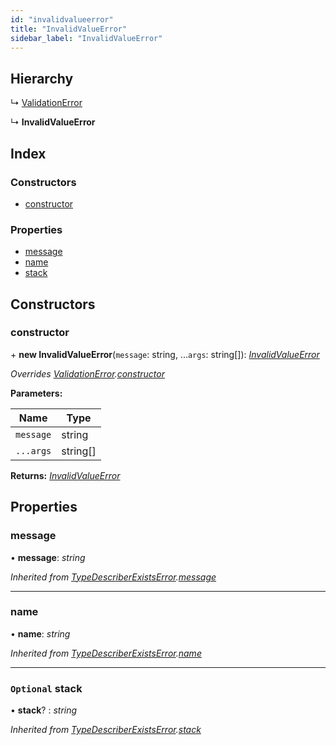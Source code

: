 ```yaml
---
id: "invalidvalueerror"
title: "InvalidValueError"
sidebar_label: "InvalidValueError"
---
```


## Hierarchy

  ↳ [ValidationError](validationerror.md)

  ↳ **InvalidValueError**

## Index

### Constructors

* [constructor](invalidvalueerror.md#constructor)

### Properties

* [message](invalidvalueerror.md#message)
* [name](invalidvalueerror.md#name)
* [stack](invalidvalueerror.md#optional-stack)

## Constructors

###  constructor

\+ **new InvalidValueError**(`message`: string, ...`args`: string[]): *[InvalidValueError](invalidvalueerror.md)*

*Overrides [ValidationError](validationerror.md).[constructor](validationerror.md#constructor)*

**Parameters:**

Name | Type |
------ | ------ |
`message` | string |
`...args` | string[] |

**Returns:** *[InvalidValueError](invalidvalueerror.md)*

## Properties

###  message

• **message**: *string*

*Inherited from [TypeDescriberExistsError](typedescriberexistserror.md).[message](typedescriberexistserror.md#message)*

___

###  name

• **name**: *string*

*Inherited from [TypeDescriberExistsError](typedescriberexistserror.md).[name](typedescriberexistserror.md#name)*

___

### `Optional` stack

• **stack**? : *string*

*Inherited from [TypeDescriberExistsError](typedescriberexistserror.md).[stack](typedescriberexistserror.md#optional-stack)*
